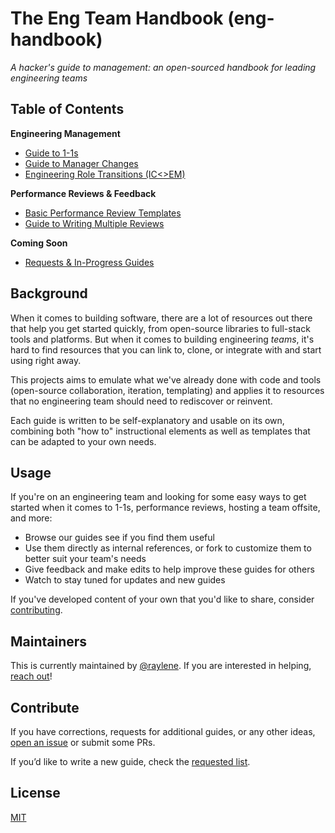 # The Eng Team Handbook (eng-handbook)
*A hacker's guide to management: an open-sourced handbook for leading engineering teams*

## Table of Contents

**Engineering Management**

* <a href="management/guide-to-1-1s.md">Guide to 1-1s</a>
* <a href="management/manager-changes.md">Guide to Manager Changes</a>
* <a href="management/role-transitions.md">Engineering Role Transitions (IC<>EM)</a>

**Performance Reviews & Feedback**

* <a href="feedback/perf-review-templates.md">Basic Performance Review Templates</a>
* <a href="feedback/writing-multiple-reviews.md">Guide to Writing Multiple Reviews</a>

**Coming Soon**
* <a href="drafts/requests.md">Requests & In-Progress Guides</a>

## Background

When it comes to building software, there are a lot of resources out there that help you get started quickly, from open-source libraries to full-stack tools and platforms. But when it comes to building engineering _teams_, it's hard to find resources that you can link to, clone, or integrate with and start using right away.

This projects aims to emulate what we've already done with code and tools (open-source collaboration, iteration, templating) and applies it to resources that no engineering team should need to rediscover or reinvent.

Each guide is written to be self-explanatory and usable on its own, combining both "how to" instructional elements as well as templates that can be adapted to your own needs.

## Usage

If you're on an engineering team and looking for some easy ways to get started when it comes to 1-1s, performance reviews, hosting a team offsite, and more:
* Browse our guides see if you find them useful
* Use them directly as internal references, or fork to customize them to better suit your team's needs
* Give feedback and make edits to help improve these guides for others
* Watch to stay tuned for updates and new guides

If you've developed content of your own that you'd like to share, consider [contributing](#contribute).

## Maintainers

This is currently maintained by [@raylene](https://github.com/raylene). If you are interested in helping, [reach out](https://twitter.com/emdashry)!

## Contribute

If you have corrections, requests for additional guides, or any other ideas, [open an issue](https://github.com/raylene/eng-handbook/issues/new) or submit some PRs.

If you’d like to write a new guide, check the <a href="drafts/requests.md">requested list</a>.

## License

[MIT](LICENSE)

